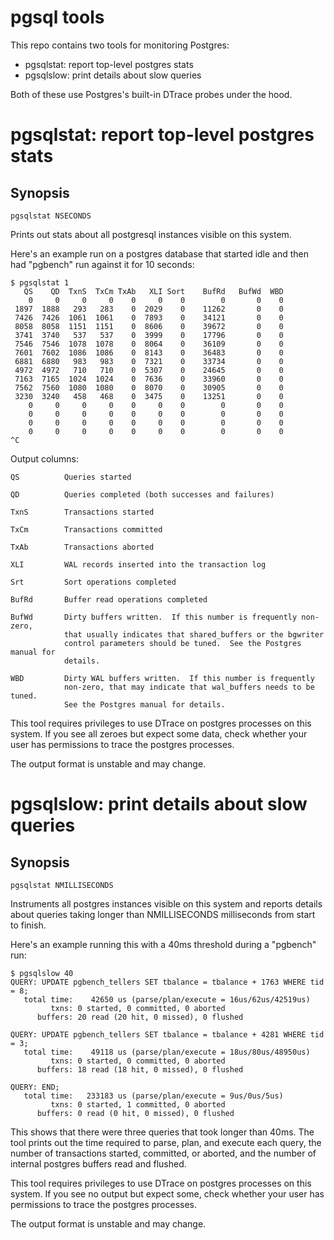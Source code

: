 # pgsql tools

This repo contains two tools for monitoring Postgres:

* pgsqlstat: report top-level postgres stats
* pgsqlslow: print details about slow queries

Both of these use Postgres's built-in DTrace probes under the hood.


# pgsqlstat: report top-level postgres stats

## Synopsis

    pgsqlstat NSECONDS

Prints out stats about all postgresql instances visible on this system.

Here's an example run on a postgres database that started idle and then had
"pgbench" run against it for 10 seconds:

    $ pgsqlstat 1
       QS    QD  TxnS  TxCm TxAb   XLI Sort    BufRd   BufWd  WBD
        0     0     0     0    0     0    0        0       0    0 
     1897  1888   293   283    0  2029    0    11262       0    0 
     7426  7426  1061  1061    0  7893    0    34121       0    0 
     8058  8058  1151  1151    0  8606    0    39672       0    0 
     3741  3740   537   537    0  3999    0    17796       0    0 
     7546  7546  1078  1078    0  8064    0    36109       0    0 
     7601  7602  1086  1086    0  8143    0    36483       0    0 
     6881  6880   983   983    0  7321    0    33734       0    0 
     4972  4972   710   710    0  5307    0    24645       0    0 
     7163  7165  1024  1024    0  7636    0    33960       0    0 
     7562  7560  1080  1080    0  8070    0    30905       0    0 
     3230  3240   458   468    0  3475    0    13251       0    0 
        0     0     0     0    0     0    0        0       0    0 
        0     0     0     0    0     0    0        0       0    0 
        0     0     0     0    0     0    0        0       0    0 
        0     0     0     0    0     0    0        0       0    0 
    ^C

Output columns:

    QS          Queries started

    QD          Queries completed (both successes and failures)

    TxnS        Transactions started

    TxCm        Transactions committed

    TxAb        Transactions aborted

    XLI         WAL records inserted into the transaction log

    Srt         Sort operations completed

    BufRd       Buffer read operations completed

    BufWd       Dirty buffers written.  If this number is frequently non-zero,
                that usually indicates that shared_buffers or the bgwriter
                control parameters should be tuned.  See the Postgres manual for
                details.

    WBD         Dirty WAL buffers written.  If this number is frequently
                non-zero, that may indicate that wal_buffers needs to be tuned.
                See the Postgres manual for details.

This tool requires privileges to use DTrace on postgres processes on this
system.  If you see all zeroes but expect some data, check whether your user has
permissions to trace the postgres processes.

The output format is unstable and may change.


# pgsqlslow: print details about slow queries

## Synopsis

    pgsqlstat NMILLISECONDS

Instruments all postgres instances visible on this system and reports details
about queries taking longer than NMILLISECONDS milliseconds from start to
finish.

Here's an example running this with a 40ms threshold during a "pgbench" run:

    $ pgsqlslow 40
    QUERY: UPDATE pgbench_tellers SET tbalance = tbalance + 1763 WHERE tid = 8;
       total time:    42650 us (parse/plan/execute = 16us/62us/42519us)
             txns: 0 started, 0 committed, 0 aborted
          buffers: 20 read (20 hit, 0 missed), 0 flushed

    QUERY: UPDATE pgbench_tellers SET tbalance = tbalance + 4281 WHERE tid = 3;
       total time:    49118 us (parse/plan/execute = 18us/80us/48950us)
             txns: 0 started, 0 committed, 0 aborted
          buffers: 18 read (18 hit, 0 missed), 0 flushed

    QUERY: END;
       total time:   233183 us (parse/plan/execute = 9us/0us/5us)
             txns: 0 started, 1 committed, 0 aborted
          buffers: 0 read (0 hit, 0 missed), 0 flushed

This shows that there were three queries that took longer than 40ms.  The tool
prints out the time required to parse, plan, and execute each query, the number
of transactions started, committed, or aborted, and the number of internal
postgres buffers read and flushed.

This tool requires privileges to use DTrace on postgres processes on this
system.  If you see no output but expect some, check whether your user has
permissions to trace the postgres processes.

The output format is unstable and may change.
